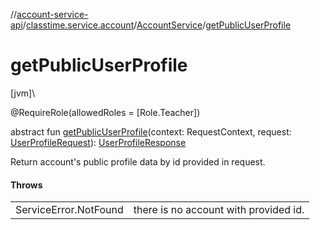 //[account-service-api](../../../index.md)/[classtime.service.account](../index.md)/[AccountService](index.md)/[getPublicUserProfile](get-public-user-profile.md)

# getPublicUserProfile

[jvm]\

@RequireRole(allowedRoles = [Role.Teacher])

abstract fun [getPublicUserProfile](get-public-user-profile.md)(context: RequestContext, request: [UserProfileRequest](../-user-profile-request/index.md)): [UserProfileResponse](../-user-profile-response/index.md)

Return account's public profile data by id provided in request.

#### Throws

| | |
|---|---|
| ServiceError.NotFound | there is no account with provided id. |
